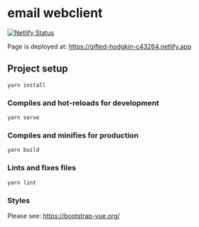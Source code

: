 # email webclient

[![Netlify Status](https://api.netlify.com/api/v1/badges/dfab78c3-1d5a-4026-948c-3cee3939d4ff/deploy-status)](https://app.netlify.com/sites/gifted-hodgkin-c43264/deploys)

Page is deployed at: https://gifted-hodgkin-c43264.netlify.app

## Project setup

```
yarn install
```

### Compiles and hot-reloads for development

```
yarn serve
```

### Compiles and minifies for production

```
yarn build
```

### Lints and fixes files

```
yarn lint
```

### Styles

Please see: https://bootstrap-vue.org/
